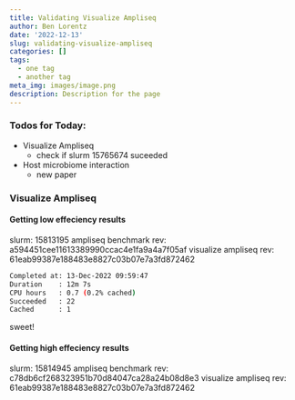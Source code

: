 ```yaml
---
title: Validating Visualize Ampliseq
author: Ben Lorentz
date: '2022-12-13'
slug: validating-visualize-ampliseq
categories: []
tags:
  - one tag
  - another tag
meta_img: images/image.png
description: Description for the page
---
```


### Todos for Today:

- Visualize Ampliseq 
  - check if slurm 15765674 suceeded
- Host microbiome interaction
  - new paper
  
### Visualize Ampliseq

#### Getting low effeciency results

slurm: 15813195
ampliseq benchmark rev: a594451cee11613389990ccac4e1fa9a4a7f05af 
visualize ampliseq rev: 61eab99387e188483e8827c03b07e7a3fd872462

```bash
Completed at: 13-Dec-2022 09:59:47
Duration    : 12m 7s
CPU hours   : 0.7 (0.2% cached)
Succeeded   : 22
Cached      : 1
```

sweet!

#### Getting high effeciency results

slurm: 15814945
ampliseq benchmark rev: c78db6cf268323951b70d84047ca28a24b08d8e3
visualize ampliseq rev: 61eab99387e188483e8827c03b07e7a3fd872462

```bash

```